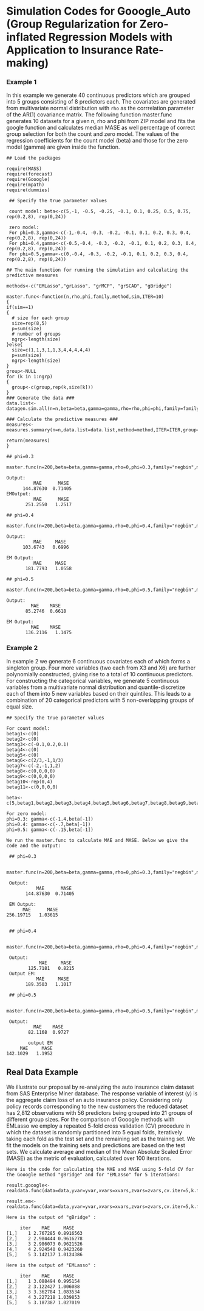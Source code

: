 # Simulation Codes for Gooogle_Auto (Group Regularization for Zero-inflated Regression Models with Application to Insurance Rate-making)


### Example 1
In this example we generate 40 continuous predictors which are grouped into 5 groups consisting of 8 predictors each. The covariates are generated from multivariate normal distribution with `rho` as the corrrelation parameter of the AR(1) covariance matrix. The following function master.func generates 10 datasets for a given n, rho and phi from ZIP model and fits the google function and calculates median MASE as well percentage of correct group selection for both the count and zero model. The values of the regression coefficients for the count model (beta) and those for the zero model (gamma) are given inside the function. 

```
## Load the packages

require(MASS)
require(forecast)
require(Gooogle)
require(mpath)
require(dummies)
```

```
 ## Specify the true parameter values
  
 count model: beta<-c(5,-1, -0.5, -0.25, -0.1, 0.1, 0.25, 0.5, 0.75, rep(0.2,8), rep(0,24))    
    
 zero model: 
 For phi=0.3,gamma<-c(-1,-0.4, -0.3, -0.2, -0.1, 0.1, 0.2, 0.3, 0.4, rep(0.2,8), rep(0,24))
 For phi=0.4,gamma<-c(-0.5,-0.4, -0.3, -0.2, -0.1, 0.1, 0.2, 0.3, 0.4, rep(0.2,8), rep(0,24))
 For phi=0.5,gamma<-c(0,-0.4, -0.3, -0.2, -0.1, 0.1, 0.2, 0.3, 0.4, rep(0.2,8), rep(0,24))
  ```
    
  ```
 ## The main function for running the simulation and calculating the predictive measures
 
 methods<-c("EMLasso","grLasso", "grMCP", "grSCAD", "gBridge")

 master.func<-function(n,rho,phi,family,method,sim,ITER=10)
{
  if(sim==1)
  {
    # size for each group
    size=rep(8,5)
    p=sum(size)
    # number of groups
    ngrp<-length(size) 
  }else{
    size=c(1,1,3,1,1,3,4,4,4,4,4)
    p=sum(size)
    ngrp<-length(size)
  }
  group<-NULL
  for (k in 1:ngrp)
  {
    group<-c(group,rep(k,size[k]))
  }
  ### Generate the data ###
  data.list<-datagen.sim.all(n=n,beta=beta,gamma=gamma,rho=rho,phi=phi,family=family,sim=sim,ITER=10)
  
  ### Calculate the predictive measures ###
  measures<-measures.summary(n=n,data.list=data.list,method=method,ITER=ITER,group=group,family=family)
  
  return(measures)
}
  ```

 ```
 ## phi=0.3

 master.func(n=200,beta=beta,gamma=gamma,rho=0,phi=0.3,family="negbin",method="grLasso",sim=1,ITER=10)
 
 Output:
           MAE      MASE 
       144.87630  0.71405 
EMOutput:
           MAE      MASE 
        251.2550   1.2517 
        
## phi=0.4

 master.func(n=200,beta=beta,gamma=gamma,rho=0,phi=0.4,family="negbin",method="grLasso",sim=1,ITER=10)
 
 Output:
           MAE     MASE 
       103.6743   0.6996
       
 EM Output:
           MAE     MASE      
        181.7793   1.0558       
 
## phi=0.5

 master.func(n=200,beta=beta,gamma=gamma,rho=0,phi=0.5,family="negbin",method="grLasso",sim=1,ITER=10)
 
 Output:
          MAE    MASE 
        85.2746  0.6618  
        
 EM Output:
          MAE    MASE        
        136.2116   1.1475 
```

### Example 2

In example 2 we generate 6 continuous covariates each of which forms a singleton group. Four more variables (two each from X3 and X6) are further polynomially constructed, giving rise to a total of 10 continuous predictors. For constructing the categorical variables, we generate 5 continuous variables from a multivariate normal distribution and quantile-discretize each of them into 5 new variables based on their quintiles. This leads to a combination of 20 categorical predictors with 5 non-overlapping groups of equal size.

```
## Specify the true parameter values

For count model: 
betag1<-c(0)
betag2<-c(0)
betag3<-c(-0.1,0.2,0.1)
betag4<-c(0)
betag5<-c(0)
betag6<-c(2/3,-1,1/3)
betag7<-c(-2,-1,1,2)
betag8<-c(0,0,0,0)
betag9<-c(0,0,0,0)
betag10<-rep(0,4)
betag11<-c(0,0,0,0)

beta<-c(5,betag1,betag2,betag3,betag4,betag5,betag6,betag7,betag8,betag9,betag10,betag11)

For zero model:
phi=0.3: gamma<-c(-1.4,beta[-1])
phi=0.4: gamma<-c(-.7,beta[-1])
phi=0.5: gamma<-c(-.15,beta[-1])
```

```
We run the master.func to calculate MAE and MASE. Below we give the code and the output:

 ## phi=0.3

 master.func(n=200,beta=beta,gamma=gamma,rho=0,phi=0.3,family="negbin",method="grLasso",sim=2,ITER=10)
 
 Output:
           MAE      MASE 
       144.87630  0.71405 
       
 EM Output:      
      MAE      MASE 
256.19715   1.03615 


 ## phi=0.4

 master.func(n=200,beta=beta,gamma=gamma,rho=0,phi=0.4,family="negbin",method="grLasso",sim=2,ITER=10)
 
 Output:
            MAE     MASE 
        125.7181   0.8215 
 Output EM:
           MAE     MASE 
       189.3503   1.1017 

 ## phi=0.5

 master.func(n=200,beta=beta,gamma=gamma,rho=0,phi=0.5,family="negbin",method="grLasso",sim=2,ITER=10)
 
 Output:                                      
          MAE    MASE 
        82.1168  0.9727 
        
        output EM
     MAE     MASE 
142.1029   1.1952 
```

## Real Data Example

We illustrate our proposal by re-analyzing the auto insurance claim dataset from SAS Enterprise Miner database. The response variable of interest (y) is the aggregate claim loss of an auto insurance policy. Considering only policy records corresponding to the new customers the reduced dataset has 2,812 observations with 56 predictors being grouped into 21 groups of different group sizes. For the comparison of Gooogle methods with EMLasso we employ a repeated 5-fold cross validation (CV) procedure in which the dataset is randomly partitioned into 5 equal folds, iteratively taking each fold as the test set and the remaining set as the trainng set. We fit the models on the training sets and predictions are based on the test sets. We calculate average and median of the Mean Absolute Scaled Error (MASE) as the metric of evaluation, calculated over 100 iterations. 

```
Here is the code for calculating the MAE and MASE using 5-fold CV for the Gooogle method "gBridge" and for "EMLasso" for 5 iterations:

result.gooogle<-realdata.func(data=data,yvar=yvar,xvars=xvars,zvars=zvars,cv.iter=5,k.fold=5,seedval=123,method="Gooogle")

result.em<-realdata.func(data=data,yvar=yvar,xvars=xvars,zvars=zvars,cv.iter=5,k.fold=5,seedval=123,method="EMLasso")
```
```
Here is the output of "gBridge" :

     iter    MAE     MASE       
[1,]    1 2.767285 0.8916563         
[2,]    2 2.984444 0.9616278        
[3,]    3 2.986073 0.9621526        
[4,]    4 2.924540 0.9423260        
[5,]    5 3.142137 1.0124386

Here is the output of "EMLasso" :

     iter    MAE     MASE
[1,]    1 3.088494 0.995154
[2,]    2 3.122427 1.006088
[3,]    3 3.362784 1.083534
[4,]    4 3.227218 1.039853
[5,]    5 3.187387 1.027019

```
